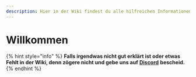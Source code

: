 ```yaml
---
description: Hier in der Wiki findest du alle hilfreichen Informationen.
---
```


# Willkommen



{% hint style="info" %}
**Falls irgendwas nicht gut erklärt ist oder etwas Fehlt in der Wiki, denn zögere nicht und gebe uns auf** [**Discord**](https://discord.com/invite/v8xkkcX3MY) **bescheid.**
{% endhint %}
